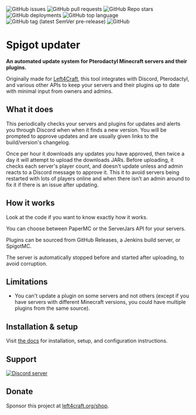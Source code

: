 ![GitHub issues](https://img.shields.io/github/issues/Left4Craft/spigot-updater?style=for-the-badge)
![GitHub pull requests](https://img.shields.io/github/issues-pr/Left4Craft/spigot-updater?style=for-the-badge)
![GitHub Repo stars](https://img.shields.io/github/stars/Left4Craft/spigot-updater?style=for-the-badge)
![GitHub deployments](https://img.shields.io/github/deployments/Left4Craft/spigot-updater/github-pages?label=GitHub%20Pages&style=for-the-badge)
![GitHub top language](https://img.shields.io/github/languages/top/Left4Craft/spigot-updater?color=yellow&style=for-the-badge)
![GitHub tag (latest SemVer pre-release)](https://img.shields.io/github/v/tag/Left4Craft/spigot-updater?include_prereleases&style=for-the-badge)
![GitHub](https://img.shields.io/github/license/Left4Craft/spigot-updater?style=for-the-badge)
<!-- ![GitHub package.json version](https://img.shields.io/github/package-json/v/Left4Craft/spigot-updater?style=for-the-badge) -->

# Spigot updater

**An automated update system for Pterodactyl Minecraft servers and their plugins.**

Originally made for [Left4Craft](https://www.left4craft.org), this tool integrates with Discord, Pterodactyl, and various other APIs to keep your servers and their plugins up to date with minimal input from owners and admins.

## What it does

This periodically checks your servers and plugins for updates and alerts you through Discord when when it finds a new version. You will be prompted to approve updates and are usually given links to the build/version's changelog.

Once per hour it downloads any updates you have approved, then twice a day it will attempt to upload the downloads JARs. Before uploading, it checks each server's player count, and doesn't update unless and admin reacts to a Discord message to approve it. This it to avoid servers being restarted with lots of players online and when there isn't an admin around to fix it if there is an issue after updating.

## How it works

Look at the code if you want to know exactly how it works.

You can choose between PaperMC or the ServerJars API for your servers.

Plugins can be sourced from GitHub Releases, a Jenkins build server, or SpigotMC.

The server is automatically stopped before and started after uploading, to avoid corruption.

## Limitations

- You can't update a plugin on some servers and not others (except if you have servers with different Minecraft versions, you could have multiple plugins from the same source).

## Installation & setup

Visit [the docs](https://left4craft.github.io/spigot-updater/) for installation, setup, and configuration instructions.

## Support

[![Discord server](https://discordapp.com/api/guilds/424571587413540874/widget.png?style=banner2)](https://discord.left4craft.org)

## Donate

Sponsor this project at [left4craft.org/shop](https://www.left4craft.org/shop).
